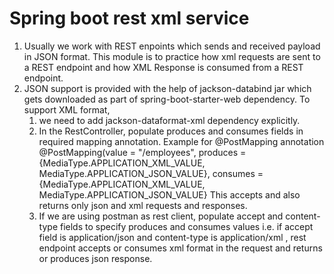 # Spring boot rest xml service
1. Usually we work with REST enpoints which sends and received payload in JSON format. 
   This module is to practice how xml requests are sent to a REST endpoint and how XML Response is consumed from a REST endpoint.
2. JSON support is provided with the help of jackson-databind jar which gets downloaded as part of spring-boot-starter-web dependency.
   To support XML format,
   1. we need to add jackson-dataformat-xml dependency explicitly.
   2. In the RestController, populate produces and consumes fields in required mapping annotation. Example for @PostMapping annotation
      @PostMapping(value = "/employees", produces = {MediaType.APPLICATION_XML_VALUE, MediaType.APPLICATION_JSON_VALUE}, consumes = {MediaType.APPLICATION_XML_VALUE, MediaType.APPLICATION_JSON_VALUE}
      This accepts and also returns only json and xml requests and responses.
   3. If we are using postman as rest client, populate accept and content-type fields to specify produces and consumes values i.e.
      if accept field is application/json and content-type is application/xml , rest endpoint accepts or consumes xml format in the request and returns or produces json response.
       
